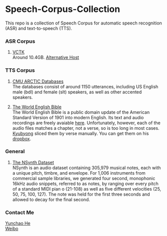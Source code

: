 # Speech-Corpus-Collection

This repo is a collection of Speech Corpus for automatic speech recognition (ASR) and text-to-speech (TTS). 

### ASR Corpus

1. [VCTK](http://homepages.inf.ed.ac.uk/jyamagis/page3/page58/page58.html)
<br>Around 10.4GB. [Alternative Host](http://www.udialogue.org/download/cstr-vctk-corpus.html)

### TTS Corpus

1. [CMU ARCTIC Databases](http://festvox.org/cmu_arctic/)
<br>The databases consist of around 1150 utterances, including US English male (bdl) and female (slt) speakers, as well as other accented speakers.

2. [The World English Bible](http://www.audiotreasure.com/webindex.htm)
<br>The World English Bible is a public domain update of the American Standard Version of 1901 into modern English. Its text and audio recordings are freely avaiable [here](http://www.audiotreasure.com/webindex.htm). Unfortunately, however, each of the audio files matches a chapter, not a verse, so is too long in most cases. [Kyubyong](https://github.com/Kyubyong/tacotron) sliced them by verse manually. You can get them on his [dropbox](https://dl.dropboxusercontent.com/u/42868014/WEB.zip).

### General

1. [The NSynth Dataset](https://magenta.tensorflow.org/datasets/nsynth)
<br>NSynth is an audio dataset containing 305,979 musical notes, each with a unique pitch, timbre, and envelope. For 1,006 instruments from commercial sample libraries, we generated four second, monophonic 16kHz audio snippets, referred to as notes, by ranging over every pitch of a standard MIDI pian o (21-108) as well as five different velocities (25, 50, 75, 100, 127). The note was held for the first three seconds and allowed to decay for the final second.


### Contact Me

[Yunchao He](mailto:yunchaohe@gmail.com)
<br>[Weibo](http://weibo.com/heyunchao)
